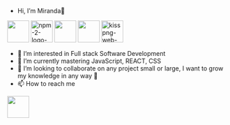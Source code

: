 - Hi, I’m Miranda👋
<p align=”center”>
<img src='http://3con14.biz/code/_data/js/intro/js-logo.png' width='50' height='50'> <img src='https://i.postimg.cc/zbPb5BNN/npm-2-logo-png-transparent.png' border='0' alt='npm-2-logo-png-transparent' width='50'height='50'> <img src='https://raw.githubusercontent.com/jalbertsr/logo-badge-images/master/img/react_logo.png' width='50'height='50'> <img src='https://github.com/jalbertsr/logo-badge-images/blob/master/img/rsz_postgresql.png?raw=true' width='50'height='50'> <img src='https://i.postimg.cc/tYBh54Wb/kisspng-web-development-html-css-design-and-build-web-s-5b12aaae9c26e7-9099989815279499986396.png' border='0' alt='kisspng-web-development-html-css-design-and-build-web-s-5b12aaae9c26e7-9099989815279499986396' width='50' height='50'>
</p>

- 👀 I’m interested in Full stack Software Development
- 🌱 I’m currently mastering JavaScript, REACT, CSS
- 💞️ I’m looking to collaborate on any project small or large, I want to grow my knowledge in any way 🧠
-  📫 How to reach me
  
<a href="http://linkedin.com/in/mirandaklucas"><img src="https://i.postimg.cc/BZkMCpWW/linkedin.png" width='50' height='50' /></a>
<!---
mirandaklucas/mirandaklucas is a ✨ special ✨ repository because its `README.md` (this file) appears on your GitHub profile.
You can click the Preview link to take a look at your changes.
--->
